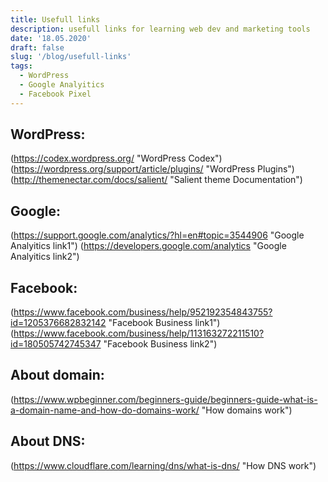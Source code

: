 ```yaml
---
title: Usefull links
description: usefull links for learning web dev and marketing tools
date: '18.05.2020'
draft: false
slug: '/blog/usefull-links'
tags:
  - WordPress
  - Google Analyitics
  - Facebook Pixel
---
```


## WordPress:
(https://codex.wordpress.org/ "WordPress Codex")
(https://wordpress.org/support/article/plugins/ "WordPress Plugins")
(http://themenectar.com/docs/salient/ "Salient theme Documentation")

## Google:
(https://support.google.com/analytics/?hl=en#topic=3544906 "Google Analyitics link1")
(https://developers.google.com/analytics "Google Analyitics link2")

## Facebook:
(https://www.facebook.com/business/help/952192354843755?id=1205376682832142 "Facebook Business link1")
(https://www.facebook.com/business/help/113163272211510?id=180505742745347 "Facebook Business link2")


## About domain:
(https://www.wpbeginner.com/beginners-guide/beginners-guide-what-is-a-domain-name-and-how-do-domains-work/ "How domains work")

## About DNS:
(https://www.cloudflare.com/learning/dns/what-is-dns/ "How DNS work")
